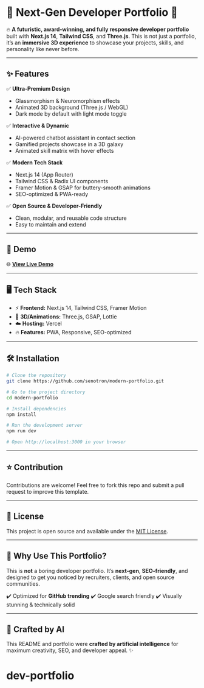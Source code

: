 # 🌌 Next-Gen Developer Portfolio 🚀

🔥 **A futuristic, award-winning, and fully responsive developer portfolio** built with **Next.js 14**, **Tailwind CSS**, and **Three.js**. This is not just a portfolio, it’s an **immersive 3D experience** to showcase your projects, skills, and personality like never before.

---

## ✨ Features

✅ **Ultra-Premium Design**

* Glassmorphism & Neuromorphism effects
* Animated 3D background (Three.js / WebGL)
* Dark mode by default with light mode toggle

✅ **Interactive & Dynamic**

* AI-powered chatbot assistant in contact section
* Gamified projects showcase in a 3D galaxy
* Animated skill matrix with hover effects

✅ **Modern Tech Stack**

* Next.js 14 (App Router)
* Tailwind CSS & Radix UI components
* Framer Motion & GSAP for buttery-smooth animations
* SEO-optimized & PWA-ready

✅ **Open Source & Developer-Friendly**

* Clean, modular, and reusable code structure
* Easy to maintain and extend

---

## 🚀 Demo

🌐 [**View Live Demo**](https://s10-modern-portfolio.vercel.app)

---

## 🖥️ Tech Stack

* ⚡ **Frontend:** Next.js 14, Tailwind CSS, Framer Motion
* 🎨 **3D/Animations:** Three.js, GSAP, Lottie
* ☁️ **Hosting:** Vercel
* 🔥 **Features:** PWA, Responsive, SEO-optimized

---

## 🛠️ Installation

```bash
# Clone the repository
git clone https://github.com/senotron/modern-portfolio.git

# Go to the project directory
cd modern-portfolio

# Install dependencies
npm install

# Run the development server
npm run dev

# Open http://localhost:3000 in your browser
```

---

## ⭐ Contribution

Contributions are welcome! Feel free to fork this repo and submit a pull request to improve this template.

---

## 📄 License

This project is open source and available under the [MIT License](LICENSE).

---

## 🌟 Why Use This Portfolio?

This is **not** a boring developer portfolio.
It’s **next-gen**, **SEO-friendly**, and designed to get you noticed by recruiters, clients, and open source communities.

✔️ Optimized for **GitHub trending**
✔️ Google search friendly
✔️ Visually stunning & technically solid

---

## 🤖 Crafted by AI

This README and portfolio were **crafted by artificial intelligence** for maximum creativity, SEO, and developer appeal. ✨
# dev-portfolio
